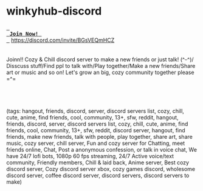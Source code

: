 # winkyhub-discord
[<kbd> <br> <b>Join Now!</b> <br> </kbd>](https://discord.com/invite/BGsVEQmHCZ)
https://discord.com/invite/BGsVEQmHCZ<br><br><br>
Joinn!! Cozy &amp; Chill discord server to make a new friends or just talk! \(^-^)/     Disscuss stuff/Find ppl to talk with/Play together/Make a new friends/Share art or music and so on!  Let's grow an big, cozy community together please =^=    
<br><br><br><br>(tags: hangout, friends, discord, server, discord servers list, cozy, chill, cute, anime, find friends, cool, community, 13+, sfw, reddit, hangout, friends, discord, server, discord servers list, cozy, chill, cute, anime, find friends, cool, community, 13+, sfw, reddit, discord server, hangout, find friends, make new friends, talk with people, play together, share art, share music, cozy server, chill server, Fun and cozy server for Chatting, meet friends online, Chat, Post a anonymous confession, or talk in voice chat, We have 24/7 lofi bots, 1080p 60 fps streaming, 24/7 Active voice/text community, Friendly members, Chill & laid back, Anime server, Best cozy discord server, Cozy discord server xbox, cozy games discord, wholesome discord server, coffee discord server, discord servers, discord servers to make)
